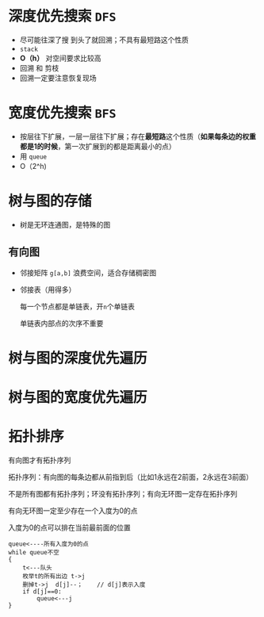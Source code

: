 # 深度优先搜索 `DFS`

* 尽可能往深了搜 到头了就回溯；不具有最短路这个性质
* `stack`
* **O（h）** 对空间要求比较高
* 回溯 和 剪枝
* 回溯一定要注意恢复现场

# 宽度优先搜索 `BFS`

* 按层往下扩展，一层一层往下扩展；存在**最短路**这个性质（**如果每条边的权重都是1的时候**，第一次扩展到的都是距离最小的点）
* 用 `queue`
* O（2^h)

# 树与图的存储

* 树是无环连通图，是特殊的图

## 有向图

* 邻接矩阵 `g[a,b]` 浪费空间，适合存储稠密图

* 邻接表（用得多）

  每一个节点都是单链表，开`n`个单链表

  单链表内部点的次序不重要

  

# 树与图的深度优先遍历

# 树与图的宽度优先遍历

# 拓扑排序

有向图才有拓扑序列

拓扑序列：有向图的每条边都从前指到后（比如1永远在2前面，2永远在3前面）

不是所有图都有拓扑序列；环没有拓扑序列；有向无环图一定存在拓扑序列

有向无环图一定至少存在一个入度为0的点

入度为0的点可以排在当前最前面的位置

```
queue<----所有入度为0的点
while queue不空
{
	t<---队头
	枚举t的所有出边 t->j
	删掉t->j  d[j]--；    // d[j]表示入度
	if d[j]==0:
		queue<---j
}
```

